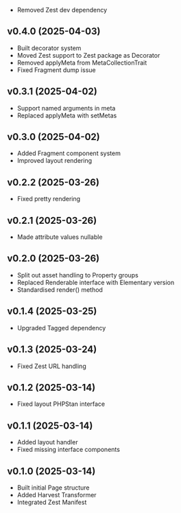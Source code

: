 * Removed Zest dev dependency

## v0.4.0 (2025-04-03)
* Built decorator system
* Moved Zest support to Zest package as Decorator
* Removed applyMeta from MetaCollectionTrait
* Fixed Fragment dump issue

## v0.3.1 (2025-04-02)
* Support named arguments in meta
* Replaced applyMeta with setMetas

## v0.3.0 (2025-04-02)
* Added Fragment component system
* Improved layout rendering

## v0.2.2 (2025-03-26)
* Fixed pretty rendering

## v0.2.1 (2025-03-26)
* Made attribute values nullable

## v0.2.0 (2025-03-26)
* Split out asset handling to Property groups
* Replaced Renderable interface with Elementary version
* Standardised render() method

## v0.1.4 (2025-03-25)
* Upgraded Tagged dependency

## v0.1.3 (2025-03-24)
* Fixed Zest URL handling

## v0.1.2 (2025-03-14)
* Fixed layout PHPStan interface

## v0.1.1 (2025-03-14)
* Added layout handler
* Fixed missing interface components

## v0.1.0 (2025-03-14)
* Built initial Page structure
* Added Harvest Transformer
* Integrated Zest Manifest
